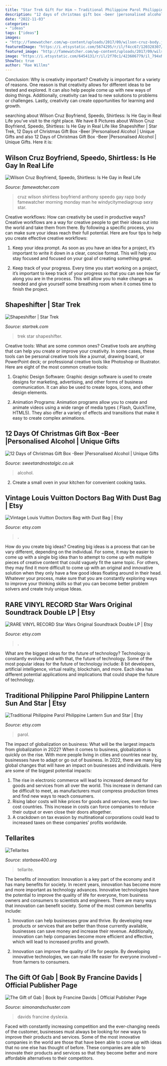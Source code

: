 ```yaml
---
title: "Star Trek Gift For Him ~ Traditional Philippine Parol Philippine Lantern Sun And Star"
description: "12 days of christmas gift box -beer |personalised alcohol"
date: "2022-11-03"
categories:
- "ideas"
tags: ["ideas"]
images:
- "http://famewatcher.com/wp-content/uploads/2017/09/wilson-cruz-body.jpg"
featuredImage: "https://i.etsystatic.com/5674295/r/il/f4cc67/120328307/il_1588xN.120328307.jpg"
featured_image: "http://famewatcher.com/wp-content/uploads/2017/09/wilson-cruz-body.jpg"
image: "https://i.etsystatic.com/6454131/r/il/2f70c1/423606779/il_794xN.423606779_t4np.jpg"
ShowToc: true
author: "Rae Willms"
---
```



Conclusion: Why is creativity important?
Creativity is important for a variety of reasons. One reason is that creativity allows for different ideas to be tested and explored. It can also help people come up with new ways of doing things. Additionally, creativity can lead to new solutions to problems or challenges. Lastly, creativity can create opportunities for learning and growth.

	

		
searching about Wilson Cruz Boyfriend, Speedo, Shirtless: Is He Gay in Real Life you've visit to the right place. We have 8 Pictures about Wilson Cruz Boyfriend, Speedo, Shirtless: Is He Gay in Real Life like Shapeshifter | Star Trek, 12 Days of Christmas Gift Box -Beer |Personalised Alcohol | Unique Gifts and also 12 Days of Christmas Gift Box -Beer |Personalised Alcohol | Unique Gifts. Here it is:
		
    
## Wilson Cruz Boyfriend, Speedo, Shirtless: Is He Gay In Real Life

<img loading=lazy src="http://famewatcher.com/wp-content/uploads/2017/09/wilson-cruz-body.jpg" onerror="this.onerror=null;this.src='https://tse3.mm.bing.net/th?id=OIP.9BCS0JtCaMU5Upasa0CSWgAAAA&amp;pid=15.1';" alt="Wilson Cruz Boyfriend, Speedo, Shirtless: Is He Gay in Real Life">

_Source: famewatcher.com_

>cruz wilson shirtless boyfriend anthony speedo gay rapp body famewatcher morning monday man he windycitymediagroup sexy star. 

	

Creative workflows: How can creativity be used in productive ways?
Creative workflows are a way for creative people to get their ideas out into the world and take them from there. By following a specific process, you can make sure your ideas reach their full potential. Here are four tips to help you create effective creative workflows:
1. Keep your idea prompt. As soon as you have an idea for a project, it’s important to write it down in a clear, concise format. This will help you stay focused and focused on your goal of creating something great.

2. Keep track of your progress. Every time you start working on a project, it’s important to keep track of your progress so that you can see how far along you are in the process. This will allow you to make changes as needed and give yourself some breathing room when it comes time to finish the project.


    
## Shapeshifter | Star Trek

<img loading=lazy src="https://www.startrek.com/sites/default/files/styles/1200x628/public/images/2019-07/fb8feff253bb6c834deb61ec76baa893.jpg?itok=-81Rfp36" onerror="this.onerror=null;this.src='https://tse3.mm.bing.net/th?id=OIP.STOXLexEZKVmeQz5GLvh5AHaD4&amp;pid=15.1';" alt="Shapeshifter | Star Trek">

_Source: startrek.com_

>trek star shapeshifter. 

	

Creative tools: What are some common ones?
Creative tools are anything that can help you create or improve your creativity. In some cases, these tools can be personal creative tools like a journal, drawing board, or PowerPoint deck; or professional creative tools like Photoshop or Illustrator. Here are eight of the most common creative tools:
1. Graphic Design Software: Graphic design software is used to create designs for marketing, advertising, and other forms of business communication. It can also be used to create logos, icons, and other design elements.

2. Animation Programs: Animation programs allow you to create and animate videos using a wide range of media types ( Flash, QuickTime, HTML5). They also offer a variety of effects and transitions that make it easy to create complex animations.


    
## 12 Days Of Christmas Gift Box -Beer |Personalised Alcohol | Unique Gifts

<img loading=lazy src="https://33.cdn.ekm.net/ekmps/shops/sweet/images/12-days-of-christmas-gift-box-beer-[3]-17044-1-p.jpg?v=2EC355C8-C0E7-4CA6-9BF3-5B8B4C035904" onerror="this.onerror=null;this.src='https://tse4.mm.bing.net/th?id=OIP.SCzRaqDj2LbwdkJZgL_AkgHaHa&amp;pid=15.1';" alt="12 Days of Christmas Gift Box -Beer |Personalised Alcohol | Unique Gifts">

_Source: sweetandnostalgic.co.uk_

>alcohol. 

	

2. Create a small oven in your kitchen for convenient cooking tasks.

    
## Vintage Louis Vuitton Doctors Bag With Dust Bag | Etsy

<img loading=lazy src="https://i.etsystatic.com/6454131/r/il/2f70c1/423606779/il_794xN.423606779_t4np.jpg" onerror="this.onerror=null;this.src='https://tse3.mm.bing.net/th?id=OIP.gO5gI6JOdHZwpraiL_chLgHaJ4&amp;pid=15.1';" alt="Vintage Louis Vuitton Doctors Bag with Dust Bag | Etsy">

_Source: etsy.com_

>. 

	

How do you create big ideas?
Creating big ideas is a process that can be vary different, depending on the individual. For some, it may be easier to come up with a single big idea than to attempt to come up with multiple pieces of creative content that could vaguely fit the same topic. For others, they may find it more difficult to come up with an original and innovative solution when they only have a few good ideas floating around in their head. Whatever your process, make sure that you are constantly exploring ways to improve your thinking skills so that you can become better problem solvers and create truly unique Ideas.

    
## RARE VINYL RECORD Star Wars Original Soundtrack Double LP | Etsy

<img loading=lazy src="https://i.etsystatic.com/5674295/r/il/f4cc67/120328307/il_1588xN.120328307.jpg" onerror="this.onerror=null;this.src='https://tse1.mm.bing.net/th?id=OIP.s2cuBYEG44FCD0cRLvhg1QHaFj&amp;pid=15.1';" alt="RARE VINYL RECORD Star Wars Original Soundtrack Double LP | Etsy">

_Source: etsy.com_

>. 

	

What are the biggest ideas for the future of technology?
Technology is constantly evolving and with that, the future of technology. Some of the most popular ideas for the future of technology include: 8 bit developers, artificial intelligence, virtual reality, blockchain, and more. Each idea has different potential applications and implications that could shape the future of technology.

    
## Traditional Philippine Parol Philippine Lantern Sun And Star | Etsy

<img loading=lazy src="https://i.etsystatic.com/9965123/r/il/e9e52a/2907317318/il_1588xN.2907317318_kwq6.jpg" onerror="this.onerror=null;this.src='https://tse4.mm.bing.net/th?id=OIP.iitewy046UGu8PmjGE9FAAHaJ3&amp;pid=15.1';" alt="Traditional Philippine Parol Philippine Lantern Sun and Star | Etsy">

_Source: etsy.com_

>parol. 

	

The impact of globalization on business: What will be the largest impacts from globalization in 2022?
When it comes to business, globalization is quickly on the rise. With more people living in cities and countries near by, businesses have to adapt or go out of business. In 2022, there are many big global changes that will have an impact on businesses and individuals. Here are some of the biggest potential impacts: 
1) The rise in electronic commerce will lead to increased demand for goods and services from all over the world. This increase in demand can be difficult to meet, as manufacturers must compress production times and find new ways to reach consumers. 
2) Rising labor costs will hike prices for goods and services, even for low-cost countries. This increase in costs can force companies to reduce their output or even close their doors altogether. 
3) A crackdown on tax evasion by multinational corporations could lead to increased taxes on these companies’ profits worldwide.

    
## Tellarites

<img loading=lazy src="https://starbase400.org/academy/races/images/Tellarite.jpg" onerror="this.onerror=null;this.src='https://tse3.mm.bing.net/th?id=OIP.Pd74G3ydMQjvK6pbti9nXgAAAA&amp;pid=15.1';" alt="Tellarites">

_Source: starbase400.org_

>tellarite. 

	

The benefits of innovation:
Innovation is a key part of the economy and it has many benefits for society. In recent years, innovation has become more and more important as technology advances. Innovative technologies have the potential to improve the quality of life for everyone, from business owners and consumers to scientists and engineers.
There are many ways that innovation can benefit society. Some of the most common benefits include: 

1. Innovation can help businesses grow and thrive. By developing new products or services that are better than those currently available, businesses can save money and increase their revenue. Additionally, innovation can help companies become more efficient and effective, which will lead to increased profits and growth. 

2. Innovation can improve the quality of life for people. By developing innovative technologies, we can make life easier for everyone involved – from farmers to consumers.

    
## The Gift Of Gab | Book By Francine Davids | Official Publisher Page

<img loading=lazy src="https://d28hgpri8am2if.cloudfront.net/book_images/onix/cvr9781982139858/the-gift-of-gab-9781982139858_xlg.jpg" onerror="this.onerror=null;this.src='https://tse4.mm.bing.net/th?id=OIP.VxSlO6z_I_fOUGw4-TtZtwHaLH&amp;pid=15.1';" alt="The Gift of Gab | Book by Francine Davids | Official Publisher Page">

_Source: simonandschuster.com_

>davids francine dyslexia. 

	

Faced with constantly increasing competition and the ever-changing needs of the customer, businesses must always be looking for new ways to improve their products and services. Some of the most innovative companies in the world are those that have been able to come up with ideas that no one else has thought of before. These companies are able to innovate their products and services so that they become better and more affordable alternatives to their competitors.

